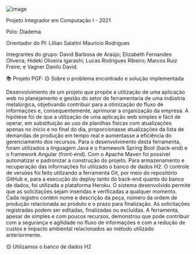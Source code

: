 ![image](https://user-images.githubusercontent.com/77700262/143724421-da38f4a5-c5fe-4fd1-a75a-007144d47f91.png)


Projeto Integrador em Computação I - 2021

Polo: Diadema

Orientador do PI: Lillian Salatini Maurício Rodrigues

Integrantes do grupo:
David Barbosa de Araújo;
Elizabeth Fernandes Oliveira;
Hideki Oliveira Igarashi;
Lucas Rodrigues Ribeiro;
Marcos Ruiz Freire; e
Vagner Danilo David.


📚 Projeto PGF:
🟡 Sobre o problema encontrado e solução implementada

Desenvolvimento de um projeto que propõe a utilização de uma aplicação web no planejamento e gestão do setor de ferramentaria de uma indústria metalúrgica, objetivando contribuir para a otimização do fluxo de informações e, consequentemente, aprimorar a organização da empresa. A hipótese foi de que a utilização de uma aplicação web simples e fácil de operar, em substituição ao uso de planilhas físicas com atualizações apenas no início e no final do dia, proporcionasse atualizações da lista de demandas de produção em tempo real e aumentasse a eficiência do gerenciamento dos recursos. Para o desenvolvimento desta ferramenta, foram utilizados a linguagem Java e o framework Spring Boot (back-end) e o framework Angular (front-end). Com o Apache Maven foi possível automatizar e padronizar a construção do projeto. Para armazenamento e recuperação das informações foi utilizado o banco de dados H2. O controle de versões foi feito utilizando a ferramenta Git, por meio do repositório GitHub e, para a execução do deploy tanto do back-end quanto do banco de dados, foi utilizada a plataforma Heroku. O sistema desenvolvido permite que as solicitações sejam inseridas e verificadas a qualquer momento. Cada registro contém nome e descrição da peça, número da ordem de produção relacionada ao produto e o prazo para finalização. As solicitações registradas podem ser editadas, finalizadas ou excluídas. A ferramenta, apesar de simples e com poucos recursos, demonstrou que pode contribuir com a segurança e agilidade no fluxo de informações e com a redução de custos e impacto ambiental relacionados ao método utilizado anteriormente.


🟡 Utilizamos o banco de dados H2
